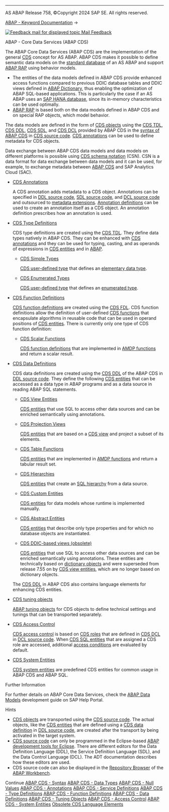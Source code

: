   

* * *

AS ABAP Release 758, ©Copyright 2024 SAP SE. All rights reserved.

[ABAP - Keyword Documentation](javascript:call_link\('abenabap.htm'\)) → 

 [![](Mail.gif?object=Mail.gif "Feedback mail for displayed topic") Mail Feedback](mailto:f1_help@sap.com?subject=Feedback%20on%20ABAP%20Documentation&body=Document:%20ABAP%20-%20Core%20Data%20Services%20%28ABAP%20CDS%29%2C%20ABENCDS%2C%20758%0D%0A%0D%0AError:%0D%0A%0D%0A%0D%0A%0D%0ASuggestion%20for%20improvement:)

ABAP - Core Data Services (ABAP CDS)

The ABAP Core Data Services (ABAP CDS) are the implementation of the general [CDS](javascript:call_link\('abencds_glosry.htm'\) "Glossary Entry") concept for AS ABAP. ABAP CDS makes it possible to define semantic data models on the [standard database](javascript:call_link\('abenstandard_db_glosry.htm'\) "Glossary Entry") of an AS ABAP and support [ABAP RAP](javascript:call_link\('abenabap_rap_glosry.htm'\) "Glossary Entry") using behavior models.

-   The entities of the data models defined in ABAP CDS provide enhanced access functions compared to previous DDIC database tables and DDIC views defined in [ABAP Dictionary](javascript:call_link\('abenabap_dictionary.htm'\)), thus enabling the optimization of ABAP SQL-based applications. This is particularly the case if an AS ABAP uses an [SAP HANA database](javascript:call_link\('abenhana_database_glosry.htm'\) "Glossary Entry"), since its in-memory characteristics can be used optimally.
-   [ABAP RAP](javascript:call_link\('abenabap_rap_glosry.htm'\) "Glossary Entry") is based both on the data models defined in ABAP CDS and on special RAP objects, which model behavior.

The data models are defined in the form of [CDS objects](javascript:call_link\('abencds_object_glosry.htm'\) "Glossary Entry") using the [CDS TDL](javascript:call_link\('abencds_tdl_glosry.htm'\) "Glossary Entry"), [CDS DDL](javascript:call_link\('abencds_ddl_glosry.htm'\) "Glossary Entry"), [CDS SDL](javascript:call_link\('abencds_sdl_glosry.htm'\) "Glossary Entry"), and [CDS DCL](javascript:call_link\('abencds_dcl_glosry.htm'\) "Glossary Entry") provided by ABAP CDS in the [syntax of ABAP CDS](javascript:call_link\('abencds_syntax.htm'\)) in [CDS source code](javascript:call_link\('abencds_source_code_glosry.htm'\) "Glossary Entry"). [CDS annotations](javascript:call_link\('abencds_annotation_glosry.htm'\) "Glossary Entry") can be used to define metadata for CDS objects.

Data exchange between ABAP CDS data models and data models on different platforms is possible using [CDS schema notation](javascript:call_link\('abencds_schema_notation_glosry.htm'\) "Glossary Entry") (CSN). CSN is a data format for data exchange between data models and it can be used, for example, to exchange metadata between [ABAP CDS](javascript:call_link\('abenabap_cds_glosry.htm'\) "Glossary Entry") and SAP Analytics Cloud (SAC).

-   [CDS Annotations](javascript:call_link\('abencds_annotations.htm'\))
    
    A CDS annotation adds metadata to a CDS object. Annotations can be specified in [DDL source code](javascript:call_link\('abenddl_source_code_glosry.htm'\) "Glossary Entry"), [SDL source code](javascript:call_link\('abensdl_source_code_glosry.htm'\) "Glossary Entry"), and [DCL source code](javascript:call_link\('abenddl_source_code_glosry.htm'\) "Glossary Entry") and outsourced to [metadata extensions](javascript:call_link\('abencds_metadata_extension_glosry.htm'\) "Glossary Entry"). [Annotation definitions](javascript:call_link\('abencds_anno_definition_glosry.htm'\) "Glossary Entry") can be used to create an annotation itself as a CDS object. An annotation definition prescribes how an annotation is used.
    
-   [CDS Type Definitions](javascript:call_link\('abencds_types.htm'\))
    
    CDS type definitions are created using the [CDS TDL](javascript:call_link\('abencds_tdl_glosry.htm'\) "Glossary Entry"). They define data types natively in ABAP CDS. They can be enhanced with [CDS annotations](javascript:call_link\('abencds_annotation_glosry.htm'\) "Glossary Entry") and they can be used for typing, casting, and as operands of expressions in [CDS entities](javascript:call_link\('abencds_entity_glosry.htm'\) "Glossary Entry") and in [ABAP](javascript:call_link\('abenabap_glosry.htm'\) "Glossary Entry").
    
    -   [CDS Simple Types](javascript:call_link\('abencds_simple_types.htm'\))
        
        [CDS user-defined type](javascript:call_link\('abencds_user_defined_type_glosry.htm'\) "Glossary Entry") that defines an [elementary data type](javascript:call_link\('abenelementary_data_type_glosry.htm'\) "Glossary Entry").
        
    -   [CDS Enumerated Types](javascript:call_link\('abencds_enumeration_types.htm'\))
        
        [CDS user-defined type](javascript:call_link\('abencds_user_defined_type_glosry.htm'\) "Glossary Entry") that defines an [enumerated type](javascript:call_link\('abenenum_type_glosry.htm'\) "Glossary Entry").
        
-   [CDS Function Definitions](javascript:call_link\('abencds_fdl.htm'\))
    
    [CDS function definitions](javascript:call_link\('abencds_function_definition_glosry.htm'\) "Glossary Entry") are created using the [CDS FDL](javascript:call_link\('abencds_fdl_glosry.htm'\) "Glossary Entry"). CDS function definitions allow the definition of user-defined [CDS functions](javascript:call_link\('abencds_function_glosry.htm'\) "Glossary Entry") that encapsulate algorithms in reusable code that can be used in operand positions of [CDS entities](javascript:call_link\('abencds_entity_glosry.htm'\) "Glossary Entry"). There is currently only one type of CDS function definition:
    
    -   [CDS Scalar Functions](javascript:call_link\('abencds_scalar_functions.htm'\))
        
        [CDS function definitions](javascript:call_link\('abencds_function_definition_glosry.htm'\) "Glossary Entry") that are implemented in [AMDP functions](javascript:call_link\('abenamdp_function_glosry.htm'\) "Glossary Entry") and return a scalar result.
        
-   [CDS Data Definitions](javascript:call_link\('abencds_entities.htm'\))
    
    CDS data definitions are created using the [CDS DDL](javascript:call_link\('abencds_ddl_glosry.htm'\) "Glossary Entry") of the ABAP CDS in [DDL source code](javascript:call_link\('abenddl_source_code_glosry.htm'\) "Glossary Entry"). They define the following [CDS entities](javascript:call_link\('abencds_entity_glosry.htm'\) "Glossary Entry") that can be accessed as a data type in ABAP programs and as a data source in reading ABAP SQL statements.
    
    -   [CDS View Entities](javascript:call_link\('abencds_v2_views.htm'\))
        
        [CDS entities](javascript:call_link\('abencds_entity_glosry.htm'\) "Glossary Entry") that use SQL to access other data sources and can be enriched semantically using annotations.
        
    -   [CDS Projection Views](javascript:call_link\('abencds_proj_views.htm'\))
        
        [CDS entities](javascript:call_link\('abencds_entity_glosry.htm'\) "Glossary Entry") that are based on a [CDS view](javascript:call_link\('abencds_view_glosry.htm'\) "Glossary Entry") and project a subset of its elements.
        
    -   [CDS Table Functions](javascript:call_link\('abencds_table_functions.htm'\))
        
        [CDS entities](javascript:call_link\('abencds_entity_glosry.htm'\) "Glossary Entry") that are implemented in [AMDP functions](javascript:call_link\('abenamdp_function_glosry.htm'\) "Glossary Entry") and return a tabular result set.
        
    -   [CDS Hierarchies](javascript:call_link\('abencds_hierarchies.htm'\))
        
        [CDS entities](javascript:call_link\('abencds_entity_glosry.htm'\) "Glossary Entry") that create an [SQL hierarchy](javascript:call_link\('abensql_hierarchy_glosry.htm'\) "Glossary Entry") from a data source.
        
    -   [CDS Custom Entities](javascript:call_link\('abencds_custom_entities.htm'\))
        
        [CDS entities](javascript:call_link\('abencds_entity_glosry.htm'\) "Glossary Entry") for data models whose runtime is implemented manually.
        
    -   [CDS Abstract Entities](javascript:call_link\('abencds_abstract_entities.htm'\))
        
        [CDS entities](javascript:call_link\('abencds_entity_glosry.htm'\) "Glossary Entry") that describe only type properties and for which no database objects are instantiated.
        
    -   [CDS DDIC-based views (obsolete)](javascript:call_link\('abencds_v1_views.htm'\))
        
        [CDS entities](javascript:call_link\('abencds_entity_glosry.htm'\) "Glossary Entry") that use SQL to access other data sources and can be enriched semantically using annotations. These entities are technically based on [dictionary objects](javascript:call_link\('abendictionary_object_glosry.htm'\) "Glossary Entry") and were superseded from release 7.55 on by [CDS view entities](javascript:call_link\('abencds_v2_view_glosry.htm'\) "Glossary Entry"), which are no longer based on dictionary objects.
        
    
    The [CDS DDL](javascript:call_link\('abencds_ddl_glosry.htm'\) "Glossary Entry") in ABAP CDS also contains language elements for enhancing CDS entities.
    
-   [CDS tuning objects](javascript:call_link\('abencds_tuning_objects.htm'\))
    
    [ABAP tuning objects](javascript:call_link\('abenabap_tuning_object_glosry.htm'\) "Glossary Entry") for CDS objects to define technical settings and tunings that can be transported separately.
    
-   [CDS Access Control](javascript:call_link\('abencds_access_control.htm'\))
    
    [CDS access control](javascript:call_link\('abencds_access_control_glosry.htm'\) "Glossary Entry") is based on [CDS roles](javascript:call_link\('abencds_role_glosry.htm'\) "Glossary Entry") that are defined in [CDS DCL](javascript:call_link\('abencds_dcl_glosry.htm'\) "Glossary Entry") in [DCL source code](javascript:call_link\('abendcl_source_code_glosry.htm'\) "Glossary Entry"). When [CDS SQL entities](javascript:call_link\('abencds_sql_entity_glosry.htm'\) "Glossary Entry") that are assigned a CDS role are accessed, additional [access conditions](javascript:call_link\('abenaccess_condition_glosry.htm'\) "Glossary Entry") are evaluated by default.
    
-   [CDS System Entities](javascript:call_link\('abencds_system_entities.htm'\))
    
    [CDS system entities](javascript:call_link\('abencds_system_entity_glosry.htm'\) "Glossary Entry") are predefined CDS entities for common usage in ABAP CDS and ABAP SQL.
    

Further Information

For further details on ABAP Core Data Services, check the [ABAP Data Models](https://help.sap.com/docs/ABAP_Cloud/aaae421481034feab3e71dd9e0f643bf/977a051cea1c4059be2500dcbf2d3d7d?version=sap_cross_product_abap) development guide on SAP Help Portal.

Hints

-   [CDS objects](javascript:call_link\('abencds_object_glosry.htm'\) "Glossary Entry") are transported using the [CDS source code](javascript:call_link\('abencds_source_code_glosry.htm'\) "Glossary Entry"). The actual objects, like the [CDS entities](javascript:call_link\('abencds_entity_glosry.htm'\) "Glossary Entry") that are defined using a [CDS data definition](javascript:call_link\('abencds_data_definition_glosry.htm'\) "Glossary Entry") in [DDL source code](javascript:call_link\('abenddl_source_code_glosry.htm'\) "Glossary Entry"), are created after the transport by being activated in the target system.
-   [CDS source code](javascript:call_link\('abencds_source_code_glosry.htm'\) "Glossary Entry") can only be programmed in the Eclipse-based [ABAP development tools for Eclipse](javascript:call_link\('abenadt_glosry.htm'\) "Glossary Entry"). There are different editors for the Data Definition Language (DDL), the Service Definition Language (SDL), and the Data Control Language (DCL). The ADT documentation describes how these editors are used.
-   CDS source code can also be displayed in the [Repository Browser](javascript:call_link\('abenrepository_browser_glosry.htm'\) "Glossary Entry") of the [ABAP Workbench](javascript:call_link\('abenabap_workbench_glosry.htm'\) "Glossary Entry").

Continue
[ABAP CDS - Syntax](javascript:call_link\('abencds_syntax.htm'\))
[ABAP CDS - Data Types](javascript:call_link\('abencds_data_types.htm'\))
[ABAP CDS - Null Values](javascript:call_link\('abencds_null_values.htm'\))
[ABAP CDS - Annotations](javascript:call_link\('abencds_annotations.htm'\))
[ABAP CDS - Service Definitions](javascript:call_link\('abencds_service_definitions.htm'\))
[ABAP CDS - Type Definitions](javascript:call_link\('abencds_tdl.htm'\))
[ABAP CDS - Function Definitions](javascript:call_link\('abencds_fdl.htm'\))
[ABAP CDS - Data Definitions](javascript:call_link\('abencds_entities.htm'\))
[ABAP CDS - Tuning Objects](javascript:call_link\('abencds_tuning_objects.htm'\))
[ABAP CDS - Access Control](javascript:call_link\('abencds_access_control.htm'\))
[ABAP CDS - System Entities](javascript:call_link\('abencds_system_entities.htm'\))
[Obsolete CDS Language Elements](javascript:call_link\('abencds_obsolete.htm'\))